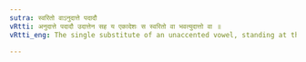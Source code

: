 ```yaml
---
sutra: स्वरितो वाऽनुदात्ते पदादौ
vRtti: अनुदात्ते पदादौ उदात्तेन सह य एकादेशः स स्वरितो वा भवत्युदात्तो वा ॥
vRtti_eng: The single substitute of an unaccented vowel, standing at the beginning of a word, with an _udatta_ vowel, may optionally be _svarita_ or _udatta_.

---
```

